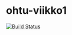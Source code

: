 # ohtu-viikko1

[![Build Status](https://travis-ci.org/juhamyllari/ohtu-viikko1.svg?branch=master)](https://travis-ci.org/juhamyllari/ohtu-viikko1)
